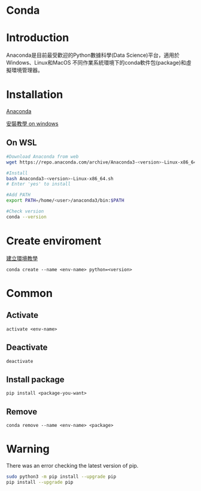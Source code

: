 # Conda

# Introduction 

Anaconda是目前最受歡迎的Python數據科學(Data Science)平台，適用於Windows、Linux和MacOS 不同作業系統環境下的conda軟件包(package)和虛擬環境管理器。

# Installation

[Anaconda](https://www.anaconda.com/download/)

[安裝教學 on windows](https://medium.com/python4u/anaconda%E4%BB%8B%E7%B4%B9%E5%8F%8A%E5%AE%89%E8%A3%9D%E6%95%99%E5%AD%B8-f7dae6454ab6)

## On WSL

```bash
#Download Anaconda from web
wget https://repo.anaconda.com/archive/Anaconda3-<version>-Linux-x86_64.sh

#Install
bash Anaconda3-<version>-Linux-x86_64.sh
# Enter 'yes' to install

#Add PATH
export PATH=/home/<user>/anaconda3/bin:$PATH

#Check version
conda --version
```

# Create enviroment

[建立環境教學](https://medium.com/python4u/%E7%94%A8conda%E5%BB%BA%E7%AB%8B%E5%8F%8A%E7%AE%A1%E7%90%86python%E8%99%9B%E6%93%AC%E7%92%B0%E5%A2%83-b61fd2a76566)

    conda create --name <env-name> python=<version>
    
# Common

## Activate

    activate <env-name>

## Deactivate

    deactivate

## Install package

    pip install <package-you-want>

## Remove

    conda remove --name <env-name> <package>

# Warning

There was an error checking the latest version of pip.

```bash
sudo python3 -m pip install --upgrade pip
pip install --upgrade pip
```
